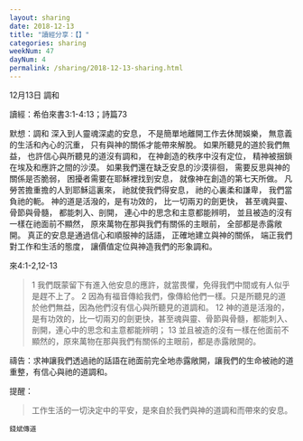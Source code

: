 ```yaml
---
layout: sharing
date: 2018-12-13
title: "讀經分享：【】"
categories: sharing
weekNum: 47
dayNum: 4
permalink: /sharing/2018-12-13-sharing.html
---
```


12月13日 調和

讀經：希伯來書3:1-4:13；詩篇73

默想：調和
深入到人靈魂深處的安息，
不是簡單地離開工作去休閒娛樂，
無意義的生活和內心的沉重，
只有與神的關係才能帶來解脫。
如果所聽見的道於我們無益，
也許信心與所聽見的道沒有調和，
在神創造的秩序中沒有定位，
精神被捆鎖在埃及和應許之間的沙漠。
如果我們還在缺乏安息的沙漠徘徊，
需要反思與神的關係是否脆弱，
困擾者需要在耶穌裡找到安息，
就像神在創造的第七天所做。
凡勞苦擔重擔的人到耶穌這裏來，
祂就使我們得安息，
祂的心裏柔和謙卑，
我們當負祂的軛。
神的道是活潑的，是有功效的，
比一切兩刃的劍更快，
甚至魂與靈、骨節與骨髓，
都能刺入、剖開，
連心中的思念和主意都能辨明，
並且被造的沒有一樣在祂面前不顯然，
原來萬物在那與我們有關係的主眼前，
全部都是赤露敞開。
真正的安息是通過信心和順服神的話語，
正確地建立與神的關係，
端正我們對工作和生活的態度，
讓價值定位與神造我們的形象調和。

來4:1-2,12-13
>1 我們既蒙留下有進入他安息的應許，就當畏懼，免得我們中間或有人似乎是趕不上了。 2 因為有福音傳給我們，像傳給他們一樣。只是所聽見的道於他們無益，因為他們沒有信心與所聽見的道調和。
12 神的道是活潑的，是有功效的，比一切兩刃的劍更快，甚至魂與靈、骨節與骨髓，都能刺入、剖開，連心中的思念和主意都能辨明； 13 並且被造的沒有一樣在他面前不顯然的，原來萬物在那與我們有關係的主眼前，都是赤露敞開的。

禱告：求神讓我們透過祂的話語在祂面前完全地赤露敞開，讓我們的生命被祂的道重整，有信心與祂的道調和。

提醒：
>工作生活的一切決定中的平安，是來自於我們與神的道調和而帶來的安息。

`錢斌傳道`
